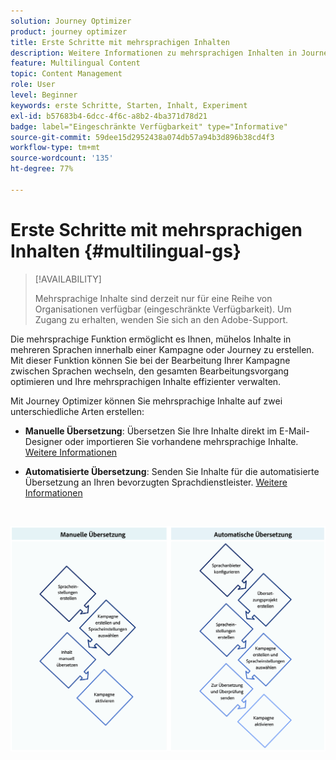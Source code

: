 ```yaml
---
solution: Journey Optimizer
product: journey optimizer
title: Erste Schritte mit mehrsprachigen Inhalten
description: Weitere Informationen zu mehrsprachigen Inhalten in Journey Optimizer
feature: Multilingual Content
topic: Content Management
role: User
level: Beginner
keywords: erste Schritte, Starten, Inhalt, Experiment
exl-id: b57683b4-6dcc-4f6c-a8b2-4ba371d78d21
badge: label="Eingeschränkte Verfügbarkeit" type="Informative"
source-git-commit: 59dee15d2952438a074db57a94b3d896b38cd4f3
workflow-type: tm+mt
source-wordcount: '135'
ht-degree: 77%

---
```


# Erste Schritte mit mehrsprachigen Inhalten {#multilingual-gs}

>[!AVAILABILITY]
>
>Mehrsprachige Inhalte sind derzeit nur für eine Reihe von Organisationen verfügbar (eingeschränkte Verfügbarkeit). Um Zugang zu erhalten, wenden Sie sich an den Adobe-Support.

Die mehrsprachige Funktion ermöglicht es Ihnen, mühelos Inhalte in mehreren Sprachen innerhalb einer Kampagne oder Journey zu erstellen. Mit dieser Funktion können Sie bei der Bearbeitung Ihrer Kampagne zwischen Sprachen wechseln, den gesamten Bearbeitungsvorgang optimieren und Ihre mehrsprachigen Inhalte effizienter verwalten.

Mit Journey Optimizer können Sie mehrsprachige Inhalte auf zwei unterschiedliche Arten erstellen:

* **Manuelle Übersetzung**: Übersetzen Sie Ihre Inhalte direkt im E-Mail-Designer oder importieren Sie vorhandene mehrsprachige Inhalte. [Weitere Informationen](multilingual-manual.md)

* **Automatisierte Übersetzung**: Senden Sie Inhalte für die automatisierte Übersetzung an Ihren bevorzugten Sprachdienstleister. [Weitere Informationen](multilingual-automated.md)


</br>

![](assets/translation_schema.png)
